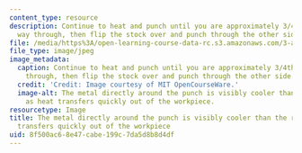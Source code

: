```yaml
---
content_type: resource
description: Continue to heat and punch until you are approximately 3/4ths of the
  way through, then flip the stock over and punch through the other side.
file: /media/https%3A/open-learning-course-data-rc.s3.amazonaws.com/3-a04-modern-blacksmithing-and-physical-metallurgy-fall-2008/8f500ac68e47cabe199c7da5d8b8d4df_056.jpg
file_type: image/jpeg
image_metadata:
  caption: Continue to heat and punch until you are approximately 3/4ths of the way
    through, then flip the stock over and punch through the other side.
  credit: 'Credit: Image courtesy of MIT OpenCourseWare.'
  image-alt: The metal directly around the punch is visibly cooler than the rest,
    as heat transfers quickly out of the workpiece.
resourcetype: Image
title: The metal directly around the punch is visibly cooler than the rest, as heat
  transfers quickly out of the workpiece
uid: 8f500ac6-8e47-cabe-199c-7da5d8b8d4df
---
```

